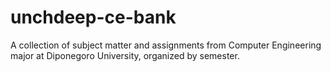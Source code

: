 # unchdeep-ce-bank
A collection of subject matter and assignments from Computer Engineering major at Diponegoro University, organized by semester.
